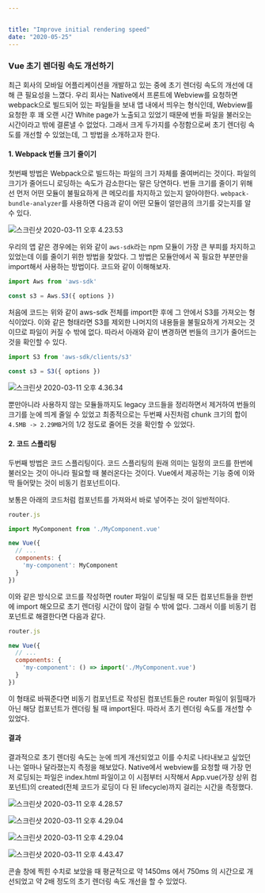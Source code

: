 ```yaml
---


title: "Improve initial rendering speed"
date: "2020-05-25"
---
```


### Vue 초기 렌더링 속도 개선하기

최근 회사의 모바일 어플리케이션을 개발하고 있는 중에 초기 렌더링 속도의 개선에 대해 큰 필요성을 느꼈다.
우리 회사는 Native에서 프론트에 Webview를 요청하면 webpack으로 빌드되어 있는 파일들을 보내 앱 내에서 띄우는 형식인데,
Webview를 요청한 후 꽤 오랜 시간 White page가 노출되고 있었기 때문에 번들 파일을 불러오는 시간이라고 밖에 결론낼 수 없었다.
그래서 크게 두가지를 수정함으로써 초기 렌더링 속도를 개선할 수 있었는데, 그 방법을 소개하고자 한다.

#### 1. Webpack 번들 크기 줄이기

첫번째 방법은 Webpack으로 빌드하는 파일의 크기 자체를 줄여버리는 것이다. 파일의 크기가 줄어드니 로딩하는 속도가 감소한다는 말은 당연하다.
번들 크기를 줄이기 위해선 먼저 어떤 모듈이 불필요하게 큰 메모리를 차지하고 있는지 알아야한다.
`webpack-bundle-analyzer`를 사용하면 다음과 같이 어떤 모듈이 얼만큼의 크기를 갖는지를 알 수 있다.

![스크린샷 2020-03-11 오후 4.23.53](https://tva1.sinaimg.cn/large/007S8ZIlgy1gf50ppfqy6j31hs0u0twm.jpg)

우리의 앱 같은 경우에는 위와 같이 `aws-sdk`라는 npm 모듈이 가장 큰 부피를 차지하고 있었는데 이를 줄이기 위한 방법을 찾았다.
그 방법은 모듈안에서 꼭 필요한 부분만을 import해서 사용하는 방법이다. 코드와 같이 이해해보자.

```javascript
import Aws from 'aws-sdk'

const s3 = Aws.S3({ options })
```

처음에 코드는 위와 같이 aws-sdk 전체를 import한 후에 그 안에서 S3를 가져오는 형식이었다. 이와 같은 형태라면 S3를 제외한 나머지의 내용들을 불필요하게 가져오는 것이므로 파일이 커질 수 밖에 없다. 따라서 아래와 같이 변경하면 번들의 크기가 줄어드는 것을 확인할 수 있다.

```javascript
import S3 from 'aws-sdk/clients/s3'

const s3 = S3({ options })
```

![스크린샷 2020-03-11 오후 4.36.34](https://tva1.sinaimg.cn/large/007S8ZIlgy1gf50vgqv44j31hm0u0avh.jpg)

뿐만아니라 사용하지 않는 모듈들까지도 legacy 코드들을 정리하면서 제거하여 번들의 크기를 눈에 띄게 줄일 수 있었고 최종적으로는 두번째 사진처럼 chunk 크기의 합이 `4.5MB -> 2.29MB`거의 1/2 정도로 줄어든 것을 확인할 수 있었다.

#### 2. 코드 스플리팅

두번째 방법은 코드 스플리팅이다. 코드 스플리팅의 원래 의미는 일정의 코드를 한번에 불러오는 것이 아니라 필요할 때 불러온다는 것이다. Vue에서 제공하는 기능 중에 이와 딱 들어맞는 것이 비동기 컴포넌트이다.

보통은 아래의 코드처럼 컴포넌트를 가져와서 바로 넣어주는 것이 일반적이다. 

```javascript
router.js

import MyComponent from './MyComponent.vue'

new Vue({
  // ...
  components: {
    'my-component': MyComponent
  }
})
```

이와 같은 방식으로 코드를 작성하면 router 파일이 로딩될 때 모든 컴포넌트들을 한번에 import 해오므로 초기 렌더링 시간이 많이 걸릴 수 밖에 없다. 그래서 이를 비동기 컴포넌트로 해결한다면 다음과 같다.

```javascript
router.js

new Vue({
  // ...
  components: {
    'my-component': () => import('./MyComponent.vue')
  }
})
```

이 형태로 바꿔준다면 비동기 컴포넌트로 작성된 컴포넌트들은 router 파일이 읽힐때가 아닌 해당 컴포넌트가 렌더링 될 때 import된다. 따라서 초기 렌더링 속도를 개선할 수 있었다.



#### 결과

결과적으로 초기 렌더링 속도는 눈에 띄게 개선되었고 이를 수치로 나타내보고 싶었던 나는 얼마나 달라졌는지 측정을 해보았다. Native에서 webview를 요청할 때 가장 먼저 로딩되는 파일은 index.html 파일이고 이 시점부터 시작해서 App.vue(가장 상위 컴포넌트)의 created(전체 코드가 로딩이 다 된 lifecycle)까지 걸리는 시간을 측정했다.

![스크린샷 2020-03-11 오후 4.28.57](https://tva1.sinaimg.cn/large/007S8ZIlgy1gf51ara9ztj319a0t4aig.jpg)

![스크린샷 2020-03-11 오후 4.29.04](https://tva1.sinaimg.cn/large/007S8ZIlgy1gf51csgcibj30u003omxy.jpg)

![스크린샷 2020-03-11 오후 4.29.04](https://tva1.sinaimg.cn/large/007S8ZIlgy1gf51cpur2xj30tc05ygly.jpg)

![스크린샷 2020-03-11 오후 4.43.47](https://tva1.sinaimg.cn/large/007S8ZIlgy1gf51copjftj31ke06g3zl.jpg)

콘솔 창에 찍힌 수치로 보았을 때 평균적으로 약 1450ms 에서 750ms 의 시간으로 개선되었고 약 2배 정도의 초기 렌더링 속도 개선을 할 수 있었다.

